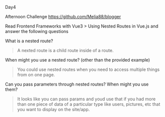 Day4

Afternoon Challenge https://github.com/Melia88/blogger

Read Frontend Frameworks with Vue3 > Using Nested Routes in Vue.js and answer the following questions

What is a nested route?
> A nexted route is a child route inside of a route.

When might you use a nested route? (other than the provided example)
> You could use nested routes when you need to access multiple things from on one page.

Can you pass parameters through nested routes? When might you use them?
> It looks like you can pass params and youd use that if you had more than one piece of data of a particular type like users, pictures, etc that you want to display on the site/app.